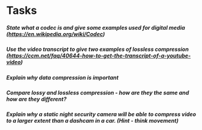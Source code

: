 
# Tasks
##### State what a codec is and give some examples used for digital media (https://en.wikipedia.org/wiki/Codec)

  
	
##### Use the video transcript to give two examples of lossless compression (https://ccm.net/faq/40644-how-to-get-the-transcript-of-a-youtube-video)
	
##### Explain why data compression is important
	
##### Compare lossy and lossless compression - how are they the same and how are they different?
	
##### Explain why a static night security camera will be able to compress video to a larger extent than a dashcam in a car. (Hint - think movement)
